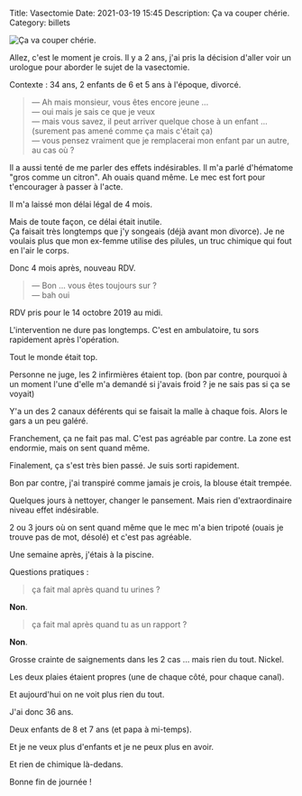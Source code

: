 Title: Vasectomie
Date: 2021-03-19 15:45
Description: Ça va couper chérie.
Category: billets

![Ça va couper chérie.]({static}/images/vasectomie/ca-va-couper-720x340.webp#full "Ça va couper chérie.")

Allez, c'est le moment je crois.
Il y a 2 ans, j'ai pris la décision d'aller voir un urologue pour aborder le sujet de la vasectomie.

Contexte : 34 ans, 2 enfants de 6 et 5 ans à l'époque, divorcé.

> — Ah mais monsieur, vous êtes encore jeune ...  
> — oui mais je sais ce que je veux  
> — mais vous savez, il peut arriver quelque chose à un enfant ... (surement pas amené comme ça mais c'était ça)  
> — vous pensez vraiment que je remplacerai mon enfant par un autre, au cas où ?  

Il a aussi tenté de me parler des effets indésirables. Il m'a parlé d'hématome "gros comme un citron". Ah ouais quand même. Le mec est fort pour t'encourager à passer à l'acte.

Il m'a laissé mon délai légal de 4 mois.

Mais de toute façon, ce délai était inutile.  
Ça faisait très longtemps que j'y songeais (déjà avant mon divorce). Je ne voulais plus que mon ex-femme utilise des pilules, un truc chimique qui fout en l'air le corps.

Donc 4 mois après, nouveau RDV.

> — Bon ... vous êtes toujours sur ?  
> — bah oui

RDV pris pour le 14 octobre 2019 au midi.

L'intervention ne dure pas longtemps. C'est en ambulatoire, tu sors rapidement après l'opération.

Tout le monde était top.

Personne ne juge, les 2 infirmières étaient top.
(bon par contre, pourquoi à un moment l'une d'elle m'a demandé si j'avais froid ? je ne sais pas si ça se voyait)

Y'a un des 2 canaux déférents qui se faisait la malle à chaque fois. Alors le gars a un peu galéré.

Franchement, ça ne fait pas mal. C'est pas agréable par contre. La zone est endormie, mais on sent quand même.

Finalement, ça s'est très bien passé. Je suis sorti rapidement.

Bon par contre, j'ai transpiré comme jamais je crois, la blouse était trempée.

Quelques jours à nettoyer, changer le pansement.
Mais rien d'extraordinaire niveau effet indésirable.

2 ou 3 jours où on sent quand même que le mec m'a bien tripoté (ouais je trouve pas de mot, désolé) et c'est pas agréable.

Une semaine après, j'étais à la piscine.

Questions pratiques :

> ça fait mal après quand tu urines ?

**Non**.

> ça fait mal après quand tu as un rapport ?

**Non**.

Grosse crainte de saignements dans les 2 cas ... mais rien du tout. Nickel.

Les deux plaies étaient propres (une de chaque côté, pour chaque canal).

Et aujourd'hui on ne voit plus rien du tout.

J'ai donc 36 ans.

Deux enfants de 8 et 7 ans (et papa à mi-temps).

Et je ne veux plus d'enfants et je ne peux plus en avoir.

Et rien de chimique là-dedans.

Bonne fin de journée !
